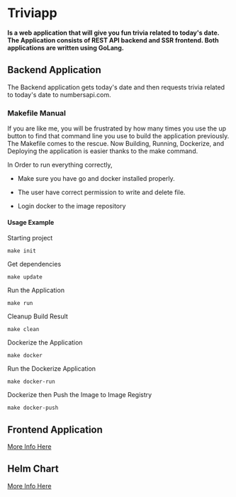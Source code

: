 # Triviapp

**Is a web application that will give you fun trivia related to today's date. The Application consists of REST API backend and SSR frontend. Both applications are written using GoLang.**

## Backend Application

The Backend application gets today's date and then requests trivia related to today's date to numbersapi.com. 

### Makefile Manual

If you are like me, you will be frustrated by how many times you use the up button to find that command line you use to build the application previously. The Makefile comes to the rescue. Now Building, Running, Dockerize, and Deploying the application is easier thanks to the make command.

In Order to run everything correctly,

- Make sure you have go and docker installed properly.

- The user have correct permission to write and delete file.

- Login docker to the image repository

#### Usage Example

Starting project

```
make init
```

Get dependencies

```
make update
```

Run the Application

```
make run
```

Cleanup Build Result

```
make clean
```

Dockerize the Application

```
make docker
```

Run the Dockerize Application

```
make docker-run
```

Dockerize then Push the Image to Image Registry

```
make docker-push
```

## Frontend Application

[More Info Here](https://feature-api-dev.halofina.com/kyc)

## Helm Chart

[More Info Here](https://feature-api-dev.halofina.com/kyc)

